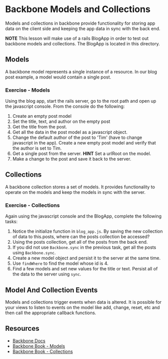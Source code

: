 # Backbone Models and Collections

Models and collections in backbone provide functionality for storing app data on the client side and keeping the app data in sync with the back end.

__NOTE__ This lesson will make use of a rails BlogApp in order to test out backbone models and collections.  The BlogApp is located in this directory.

## Models
A backbone model represents a single instance of a resource.  In our blog post example, a model would contain a single post.

### Exercise - Models

Using the blog app, start the rails server, go to the root path and open up the javascript console.  From the console do the following:

1. Create an empty post model
2. Set the title, text, and author on the empty post
3. Get the title from the post.
4. Get all the data in the post model as a javascript object.
5. Change the default author of the post to 'Tim' (have to change javascript in the app).  Create a new empty post model and verify that the author is set to Tim.
6. Get a single post from the server.  __HINT__ Set a urlRoot on the model.
7. Make a change to the post and save it back to the server.

## Collections
A backbone collection stores a set of models.  It provides functionality to operate on the models and keep the models in sync with the server.

### Exercise - Collections

Again using the javascript console and the BlogApp, complete the following tasks:

1. Notice the initialize function in ```blog_app.js```.  By saving the new collection of data to this.posts, where can the posts collection be accessed?
2. Using the posts collection, get all of the posts from the back end.
3. If you did not use ```Backbone.sync``` in the previous task, get all the posts using ```Backbone.sync```.
4. Create a new model object and persist it to the server at the same time.
5. Use ```findWhere``` to find the model whose id is 4.
6. Find a few models and set new values for the title or text.  Persist all of the data to the server using ```sync```.

## Model And Collection Events
Models and collections trigger events when data is altered.  It is possible for your views to listen to events on the model like add, change, reset, etc and then call the appropriate callback functions.


## Resources

* [Backbone Docs](http://documentcloud.github.io/backbone/#)
* [Backbone Book - Models](http://addyosmani.github.io/backbone-fundamentals/#models-1)
* [Backbone Book - Collections](http://addyosmani.github.io/backbone-fundamentals/#collections)
